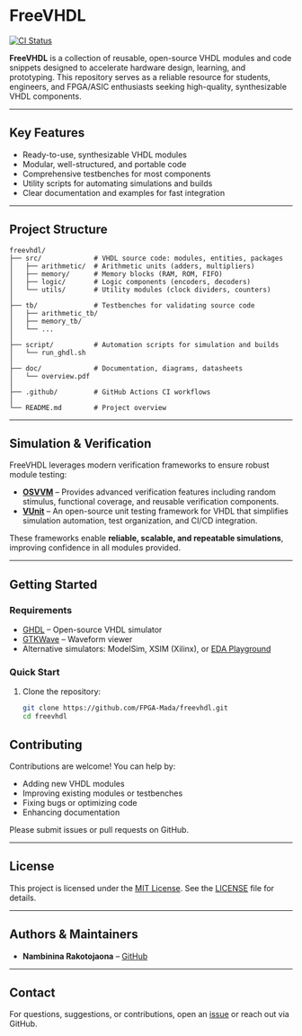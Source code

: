 # FreeVHDL

[![CI Status](https://github.com/FPGA-Mada/freevhdl/actions/workflows/ci.yml/badge.svg)](https://github.com/FPGA-Mada/freevhdl/actions)

**FreeVHDL** is a collection of reusable, open-source VHDL modules and code snippets designed to accelerate hardware design, learning, and prototyping. This repository serves as a reliable resource for students, engineers, and FPGA/ASIC enthusiasts seeking high-quality, synthesizable VHDL components.

---

## Key Features

-  Ready-to-use, synthesizable VHDL modules
-  Modular, well-structured, and portable code
-  Comprehensive testbenches for most components
-  Utility scripts for automating simulations and builds
-  Clear documentation and examples for fast integration

---

## Project Structure

```
freevhdl/
├── src/             # VHDL source code: modules, entities, packages
│   ├── arithmetic/  # Arithmetic units (adders, multipliers)
│   ├── memory/      # Memory blocks (RAM, ROM, FIFO)
│   ├── logic/       # Logic components (encoders, decoders)
│   └── utils/       # Utility modules (clock dividers, counters)
│
├── tb/              # Testbenches for validating source code
│   ├── arithmetic_tb/
│   ├── memory_tb/
│   └── ...
│
├── script/          # Automation scripts for simulation and builds
│   └── run_ghdl.sh
│
├── doc/             # Documentation, diagrams, datasheets
│   └── overview.pdf
│
├── .github/         # GitHub Actions CI workflows
│
└── README.md        # Project overview
```

---

## Simulation & Verification

FreeVHDL leverages modern verification frameworks to ensure robust module testing:

- **[OSVVM](https://www.osvvm.org/)** – Provides advanced verification features including random stimulus, functional coverage, and reusable verification components.
- **[VUnit](https://vunit.github.io/)** – An open-source unit testing framework for VHDL that simplifies simulation automation, test organization, and CI/CD integration.

These frameworks enable **reliable, scalable, and repeatable simulations**, improving confidence in all modules provided.

---

## Getting Started

### Requirements

- [GHDL](https://ghdl.github.io/ghdl/) – Open-source VHDL simulator
- [GTKWave](http://gtkwave.sourceforge.net/) – Waveform viewer
- Alternative simulators: ModelSim, XSIM (Xilinx), or [EDA Playground](https://www.edaplayground.com/)

### Quick Start

1. Clone the repository:
   ```bash
   git clone https://github.com/FPGA-Mada/freevhdl.git
   cd freevhdl
   ```

## Contributing

Contributions are welcome! You can help by:

- Adding new VHDL modules
- Improving existing modules or testbenches
- Fixing bugs or optimizing code
- Enhancing documentation

Please submit issues or pull requests on GitHub.

---

## License

This project is licensed under the [MIT License](https://opensource.org/licenses/MIT). See the [LICENSE](./LICENSE) file for details.

---

## Authors & Maintainers

- **Nambinina Rakotojaona** – [GitHub](https://github.com/nambhine1)

---

## Contact

For questions, suggestions, or contributions, open an [issue](https://github.com/nambhine1/freevhdl/issues) or reach out via GitHub.
